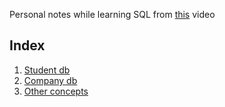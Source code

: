 ﻿Personal notes while learning SQL from [this](https://www.youtube.com/watch?v=HXV3zeQKqGY) video

## Index
1. [Student db](/1%20-%20student%20db/README.md)
2. [Company db](/2%20-%20company%20db/README.md)
3. [Other concepts](/3%20-%20other%20concepts/README.md)